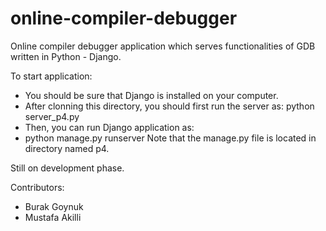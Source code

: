 # online-compiler-debugger
Online compiler debugger application which serves functionalities of GDB written in Python - Django. 

To start application:
  - You should be sure that Django is installed on your computer.
  - After clonning this directory, you should first run the server as:
      python server_p4.py
  - Then, you can run Django application as:
  -   python manage.py runserver
  Note that the manage.py file is located in directory named p4.

Still on development phase.

Contributors: 
- Burak Goynuk
- Mustafa Akilli
